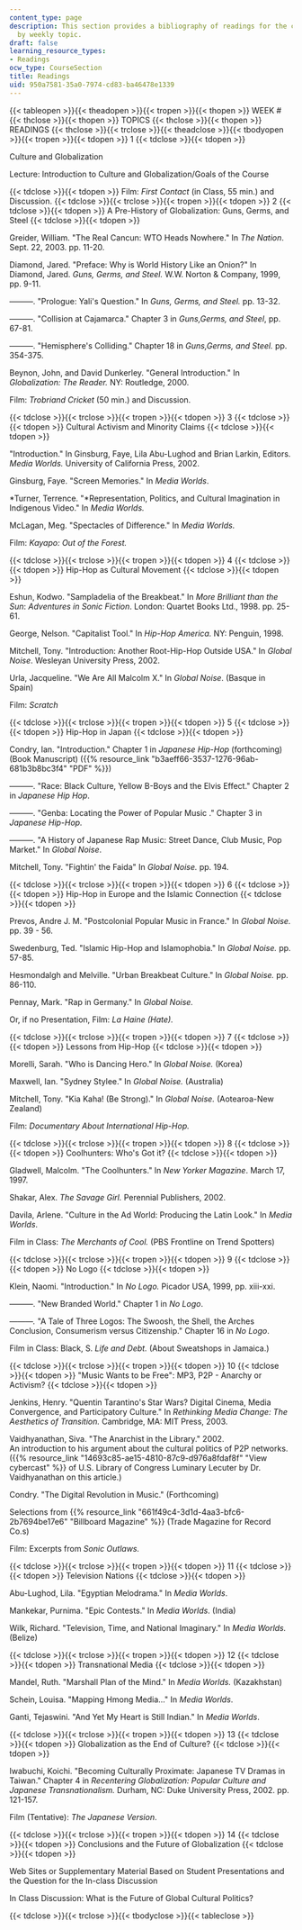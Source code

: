 ```yaml
---
content_type: page
description: This section provides a bibliography of readings for the course, organized
  by weekly topic.
draft: false
learning_resource_types:
- Readings
ocw_type: CourseSection
title: Readings
uid: 950a7581-35a0-7974-cd83-ba46478e1339
---
```

{{< tableopen >}}{{< theadopen >}}{{< tropen >}}{{< thopen >}}
WEEK #
{{< thclose >}}{{< thopen >}}
TOPICS
{{< thclose >}}{{< thopen >}}
READINGS
{{< thclose >}}{{< trclose >}}{{< theadclose >}}{{< tbodyopen >}}{{< tropen >}}{{< tdopen >}}
1
{{< tdclose >}}{{< tdopen >}}

Culture and Globalization

Lecture: Introduction to Culture and Globalization/Goals of the Course

{{< tdclose >}}{{< tdopen >}}
Film: *First Contact* (in Class, 55 min.) and Discussion.
{{< tdclose >}}{{< trclose >}}{{< tropen >}}{{< tdopen >}}
2
{{< tdclose >}}{{< tdopen >}}
A Pre-History of Globalization: Guns, Germs, and Steel
{{< tdclose >}}{{< tdopen >}}

Greider, William. "The Real Cancun: WTO Heads Nowhere." In *The Nation*. Sept. 22, 2003. pp. 11-20.

Diamond, Jared. "Preface: Why is World History Like an Onion?" In Diamond, Jared. *Guns, Germs, and Steel.* W.W. Norton & Company, 1999, pp. 9-11.

———. "Prologue: Yali's Question." In *Guns, Germs, and Steel.* pp. 13-32.

———. "Collision at Cajamarca." Chapter 3 in *Guns,Germs, and Steel*, pp. 67-81.

———. "Hemisphere's Colliding." Chapter 18 in *Guns,Germs, and Steel.* pp. 354-375.

Beynon, John, and David Dunkerley. "General Introduction." In *Globalization: The Reader.* NY: Routledge, 2000.

Film: *Trobriand Cricket* (50 min.) and Discussion.

{{< tdclose >}}{{< trclose >}}{{< tropen >}}{{< tdopen >}}
3
{{< tdclose >}}{{< tdopen >}}
Cultural Activism and Minority Claims
{{< tdclose >}}{{< tdopen >}}

"Introduction." In Ginsburg, Faye, Lila Abu-Lughod and Brian Larkin, Editors. *Media Worlds.* University of California Press, 2002.

Ginsburg, Faye. "Screen Memories." In *Media Worlds*.

*Turner, Terrence. "*Representation, Politics, and Cultural Imagination in Indigenous Video." In *Media Worlds.* 

McLagan, Meg. "Spectacles of Difference." In *Media Worlds.*

Film: *Kayapo: Out of the Forest.*

{{< tdclose >}}{{< trclose >}}{{< tropen >}}{{< tdopen >}}
4
{{< tdclose >}}{{< tdopen >}}
Hip-Hop as Cultural Movement
{{< tdclose >}}{{< tdopen >}}

Eshun, Kodwo. "Sampladelia of the Breakbeat." In *More Brilliant than the Sun*: *Adventures in Sonic Fiction*. London: Quartet Books Ltd., 1998. pp. 25-61.

George, Nelson. "Capitalist Tool." In *Hip-Hop America.* NY: Penguin, 1998.

Mitchell, Tony. "Introduction: Another Root-Hip-Hop Outside USA." In *Global Noise*. Wesleyan University Press, 2002.

Urla, Jacqueline. "We Are All Malcolm X." In *Global Noise*. (Basque in Spain) 

Film: *Scratch*

{{< tdclose >}}{{< trclose >}}{{< tropen >}}{{< tdopen >}}
5
{{< tdclose >}}{{< tdopen >}}
Hip-Hop in Japan
{{< tdclose >}}{{< tdopen >}}

Condry, Ian. "Introduction." Chapter 1 in *Japanese Hip-Hop* (forthcoming) (Book Manuscript) ({{% resource_link "b3aeff66-3537-1276-96ab-681b3b8bc3f4" "PDF" %}})

———. "Race: Black Culture, Yellow B-Boys and the Elvis Effect." Chapter 2 in *Japanese Hip Hop*. 

———. "Genba: Locating the Power of Popular Music ." Chapter 3 in *Japanese Hip-Hop.*

———. "A History of Japanese Rap Music: Street Dance, Club Music, Pop Market." In *Global Noise*.

Mitchell, Tony. "Fightin' the Faida" In *Global Noise.* pp. 194.

{{< tdclose >}}{{< trclose >}}{{< tropen >}}{{< tdopen >}}
6
{{< tdclose >}}{{< tdopen >}}
Hip-Hop in Europe and the Islamic Connection
{{< tdclose >}}{{< tdopen >}}

Prevos, Andre J. M. "Postcolonial Popular Music in France." In *Global Noise.* pp. 39 - 56.

Swedenburg, Ted. "Islamic Hip-Hop and Islamophobia." In *Global Noise.* pp. 57-85.

Hesmondalgh and Melville. "Urban Breakbeat Culture." In *Global Noise.* pp. 86-110.

Pennay, Mark. "Rap in Germany." In *Global Noise.*

Or, if no Presentation, Film: *La Haine (Hate).*

{{< tdclose >}}{{< trclose >}}{{< tropen >}}{{< tdopen >}}
7
{{< tdclose >}}{{< tdopen >}}
Lessons from Hip-Hop
{{< tdclose >}}{{< tdopen >}}

Morelli, Sarah. "Who is Dancing Hero." In *Global Noise.* (Korea)

Maxwell, Ian. "Sydney Stylee." In *Global Noise.* (Australia)

Mitchell, Tony. "Kia Kaha! (Be Strong)." In *Global Noise.* (Aotearoa-New Zealand)

Film: *Documentary About International Hip-Hop.*

{{< tdclose >}}{{< trclose >}}{{< tropen >}}{{< tdopen >}}
8
{{< tdclose >}}{{< tdopen >}}
Coolhunters: Who's Got it?
{{< tdclose >}}{{< tdopen >}}

Gladwell, Malcolm. "The Coolhunters." In *New Yorker Magazine*. March 17, 1997.

Shakar, Alex. *The Savage Girl.* Perennial Publishers, 2002.

Davila, Arlene. "Culture in the Ad World: Producing the Latin Look." In *Media Worlds*.

Film in Class: *The Merchants of Cool.* (PBS Frontline on Trend Spotters)

{{< tdclose >}}{{< trclose >}}{{< tropen >}}{{< tdopen >}}
9
{{< tdclose >}}{{< tdopen >}}
No Logo
{{< tdclose >}}{{< tdopen >}}

Klein, Naomi. "Introduction." In *No Logo.* Picador USA, 1999, pp. xiii-xxi.

———. "New Branded World." Chapter 1 in *No Logo*. 

*———.* "A Tale of Three Logos: The Swoosh, the Shell, the Arches Conclusion, Consumerism versus Citizenship." Chapter 16 in *No Logo*.

Film in Class: Black, S. *Life and Debt.* (About Sweatshops in Jamaica.)

{{< tdclose >}}{{< trclose >}}{{< tropen >}}{{< tdopen >}}
10
{{< tdclose >}}{{< tdopen >}}
"Music Wants to be Free": MP3, P2P - Anarchy or Activism?
{{< tdclose >}}{{< tdopen >}}

Jenkins, Henry. "Quentin Tarantino's Star Wars? Digital Cinema, Media Convergence, and Participatory Culture." In *Rethinking Media Change: The Aesthetics of Transition.* Cambridge, MA: MIT Press, 2003.

Vaidhyanathan, Siva. "The Anarchist in the Library." 2002.   
An introduction to his argument about the cultural politics of P2P networks. ({{% resource_link "14693c85-ae15-4810-87c9-d976a8fdaf8f" "View cybercast" %}} of U.S. Library of Congress Luminary Lecuter by Dr. Vaidhyanathan on this article.)

Condry. "The Digital Revolution in Music." (Forthcoming)

Selections from {{% resource_link "661f49c4-3d1d-4aa3-bfc6-2b7694be17e6" "Billboard Magazine" %}} (Trade Magazine for Record Co.s)

Film: Excerpts from *Sonic Outlaws.*

{{< tdclose >}}{{< trclose >}}{{< tropen >}}{{< tdopen >}}
11
{{< tdclose >}}{{< tdopen >}}
Television Nations
{{< tdclose >}}{{< tdopen >}}

Abu-Lughod, Lila. "Egyptian Melodrama." In *Media Worlds*. 

Mankekar, Purnima. "Epic Contests." In *Media Worlds*. (India)

Wilk, Richard. "Television, Time, and National Imaginary." In *Media Worlds.* (Belize)

{{< tdclose >}}{{< trclose >}}{{< tropen >}}{{< tdopen >}}
12
{{< tdclose >}}{{< tdopen >}}
Transnational Media
{{< tdclose >}}{{< tdopen >}}

Mandel, Ruth. "Marshall Plan of the Mind." In *Media Worlds.* (Kazakhstan)

Schein, Louisa. "Mapping Hmong Media…" In *Media Worlds*.

Ganti, Tejaswini. "And Yet My Heart is Still Indian." In *Media Worlds*.

{{< tdclose >}}{{< trclose >}}{{< tropen >}}{{< tdopen >}}
13
{{< tdclose >}}{{< tdopen >}}
Globalization as the End of Culture?
{{< tdclose >}}{{< tdopen >}}

Iwabuchi, Koichi. "Becoming Culturally Proximate: Japanese TV Dramas in Taiwan." Chapter 4 in *Recentering Globalization: Popular Culture and Japanese Transnationalism.* Durham, NC: Duke University Press, 2002. pp. 121-157.

Film (Tentative): *The Japanese Version*.

{{< tdclose >}}{{< trclose >}}{{< tropen >}}{{< tdopen >}}
14
{{< tdclose >}}{{< tdopen >}}
Conclusions and the Future of Globalization
{{< tdclose >}}{{< tdopen >}}

Web Sites or Supplementary Material Based on Student Presentations and the Question for the In-class Discussion

In Class Discussion: What is the Future of Global Cultural Politics?

{{< tdclose >}}{{< trclose >}}{{< tbodyclose >}}{{< tableclose >}}
